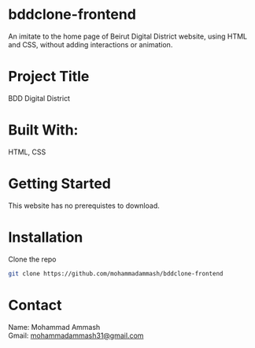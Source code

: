 # bddclone-frontend
An imitate to the home page of Beirut Digital District website, using HTML and CSS, without adding interactions or animation.

# Project Title
BDD Digital District


# Built With:
HTML, CSS

# Getting Started
This website has no prerequistes to download.

# Installation
Clone the repo
   ```sh
   git clone https://github.com/mohammadammash/bddclone-frontend
   ```
   
# Contact
Name: Mohammad Ammash <br>
Gmail: mohammadammash31@gmail.com
   
